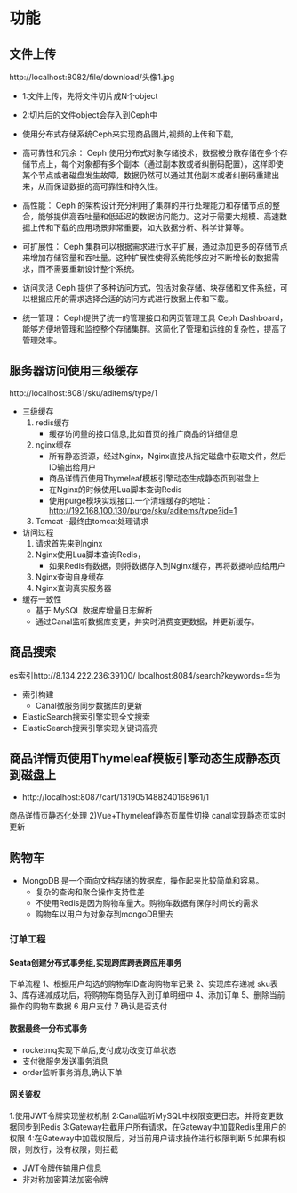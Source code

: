 # 功能

##

## 文件上传
http://localhost:8082/file/download/头像1.jpg

- 1:文件上传，先将文件切片成N个object
- 2:切片后的文件object会存入到Ceph中

- 使用分布式存储系统Ceph来实现商品图片,视频的上传和下载,
- 高可靠性和冗余：
Ceph 使用分布式对象存储技术，数据被分散存储在多个存储节点上，每个对象都有多个副本（通过副本数或者纠删码配置），这样即使某个节点或者磁盘发生故障，数据仍然可以通过其他副本或者纠删码重建出来，从而保证数据的高可靠性和持久性。

- 高性能：
Ceph 的架构设计充分利用了集群的并行处理能力和存储节点的整合，能够提供高吞吐量和低延迟的数据访问能力。这对于需要大规模、高速数据上传和下载的应用场景非常重要，如大数据分析、科学计算等。

- 可扩展性：
Ceph 集群可以根据需求进行水平扩展，通过添加更多的存储节点来增加存储容量和吞吐量。这种扩展性使得系统能够应对不断增长的数据需求，而不需要重新设计整个系统。

- 访问灵活
Ceph 提供了多种访问方式，包括对象存储、块存储和文件系统，可以根据应用的需求选择合适的访问方式进行数据上传和下载。

- 统一管理：
Ceph提供了统一的管理接口和网页管理工具 Ceph Dashboard，能够方便地管理和监控整个存储集群。这简化了管理和运维的复杂性，提高了管理效率。

## 服务器访问使用三级缓存
http://localhost:8081/sku/aditems/type/1
- 三级缓存
  1. redis缓存
     - 缓存访问量的接口信息,比如首页的推广商品的详细信息
  2. nginx缓存
      - 所有静态资源，经过Nginx，Nginx直接从指定磁盘中获取文件，然后IO输出给用户
      - 商品详情页使用Thymeleaf模板引擎动态生成静态页到磁盘上
      - 在Nginx的时候使用Lua脚本查询Redis
      - 使用purge模块实现接口.一个清理缓存的地址：http://192.168.100.130/purge/sku/aditems/type?id=1
  3. Tomcat
    -最终由tomcat处理请求
- 访问过程
    1. 请求首先来到nginx
    2. Nginx使用Lua脚本查询Redis，
       - 如果Redis有数据，则将数据存入到Nginx缓存，再将数据响应给用户
    3. Nginx查询自身缓存
    4. Nginx查询真实服务器 
- 缓存一致性
  - 基于 MySQL 数据库增量日志解析
  - 通过Canal监听数据库变更，并实时消费变更数据，并更新缓存。

## 商品搜索
es索引http://8.134.222.236:39100/
localhost:8084/search?keywords=华为
- 索引构建
  - Canal微服务同步数据库的更新
- ElasticSearch搜索引擎实现全文搜索
- ElasticSearch搜索引擎实现关键词高亮

## 商品详情页使用Thymeleaf模板引擎动态生成静态页到磁盘上
- http://localhost:8087/cart/1319051488240168961/1

商品详情页静态化处理
2)Vue+Thymeleaf静态页属性切换
canal实现静态页实时更新

## 购物车
- MongoDB 是一个面向文档存储的数据库，操作起来比较简单和容易。
  - 复杂的查询和聚合操作支持性差
  - 不使用Redis是因为购物车量大。购物车数据有保存时间长的需求
  - 购物车以用户为对象存到mongoDB里去
  
### 订单工程
#### Seata创建分布式事务组,实现跨库跨表跨应用事务
下单流程
1、根据用户勾选的购物车ID查询购物车记录
2、实现库存递减 sku表
3、库存递减成功后，将购物车商品存入到订单明细中
4、添加订单
5、删除当前操作的购物车数据
6 用户支付
7 确认是否支付

#### 数据最终一分布式事务
- rocketmq实现下单后,支付成功改变订单状态
- 支付微服务发送事务消息
- order监听事务消息,确认下单

#### 网关鉴权
1.使用JWT令牌实现鉴权机制
2:Canal监听MySQL中权限变更日志，并将变更数据同步到Redis
3:Gateway拦截用户所有请求，在Gateway中加载Redis里用户的权限
4:在Gateway中加载权限后，对当前用户请求操作进行权限判断
5:如果有权限，则放行，没有权限，则拦截
- JWT令牌传输用户信息
- 非对称加密算法加密令牌


  